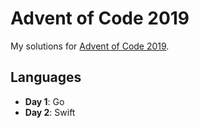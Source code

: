 Advent of Code 2019
===================

My solutions for [Advent of Code 2019](https://adventofcode.com/2019).

Languages
---------

 - **Day 1**: Go
 - **Day 2**: Swift
